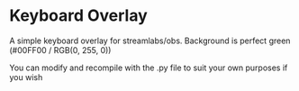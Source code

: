 # Keyboard Overlay
A simple keyboard overlay for streamlabs/obs. Background is perfect green (#00FF00 / RGB(0, 255, 0))

You can modify and recompile with the .py file to suit your own purposes if you wish
